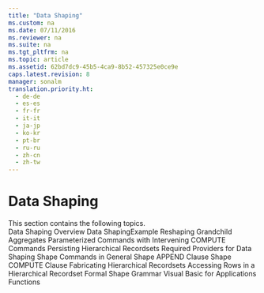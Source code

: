 ```yaml
---
title: "Data Shaping"
ms.custom: na
ms.date: 07/11/2016
ms.reviewer: na
ms.suite: na
ms.tgt_pltfrm: na
ms.topic: article
ms.assetid: 62bd7dc9-45b5-4ca9-8b52-457325e0ce9e
caps.latest.revision: 8
manager: sonalm
translation.priority.ht: 
  - de-de
  - es-es
  - fr-fr
  - it-it
  - ja-jp
  - ko-kr
  - pt-br
  - ru-ru
  - zh-cn
  - zh-tw
---
```

# Data Shaping
<?xml version="1.0" encoding="utf-8"?>
<developerReferenceWithoutSyntaxDocument xmlns="http://ddue.schemas.microsoft.com/authoring/2003/5" xmlns:xlink="http://www.w3.org/1999/xlink" xmlns:xsi="http://www.w3.org/2001/XMLSchema-instance" xsi:schemaLocation="http://ddue.schemas.microsoft.com/authoring/2003/5 http://dduestorage.blob.core.windows.net/ddueschema/developer.xsd">
  <introduction>
    <para>This section contains the following topics.

</para>
  </introduction>
  <section>
    <content>
      <list class="bullet">
        <listItem>
          <para>
            <legacyLink xlink:href="4cb5fd29-4e56-46ac-ae48-a6771c321c0c">Data Shaping Overview</legacyLink>
          </para>
        </listItem>
        <listItem>
          <para>
            <legacyLink xlink:href="1bfdcad4-52e1-45bc-ad21-783657ef0a44">Data ShapingExample</legacyLink>
          </para>
        </listItem>
        <listItem>
          <para>
            <legacyLink xlink:href="b1c965b7-3dad-4de6-9e0e-502ca8785be3">Reshaping</legacyLink>
          </para>
        </listItem>
        <listItem>
          <para>
            <legacyLink xlink:href="4162d35f-2ce1-4218-80a5-b6933348837e">Grandchild Aggregates</legacyLink>
          </para>
        </listItem>
        <listItem>
          <para>
            <legacyLink xlink:href="732f624f-8900-4608-9815-194302d22e8b">Parameterized Commands with Intervening COMPUTE Commands</legacyLink>
          </para>
        </listItem>
        <listItem>
          <para>
            <legacyLink xlink:href="43798bb5-98a6-4ad6-9bf8-78154b3a1827">Persisting Hierarchical Recordsets</legacyLink>
          </para>
        </listItem>
        <listItem>
          <para>
            <legacyLink xlink:href="d49d48d2-ac2d-4c11-895c-5a149b444620">Required Providers for Data Shaping</legacyLink>
          </para>
        </listItem>
        <listItem>
          <para>
            <legacyLink xlink:href="1fac7831-a187-4b15-9b43-aad380c5556c">Shape Commands in General</legacyLink>
          </para>
        </listItem>
        <listItem>
          <para>
            <legacyLink xlink:href="f90fcf55-6b24-401d-94e1-d65bd24bd342">Shape APPEND Clause</legacyLink>
          </para>
        </listItem>
        <listItem>
          <para>
            <legacyLink xlink:href="3fdfead2-b5ab-4163-9b1d-3d2143a5db8c">Shape COMPUTE Clause</legacyLink>
          </para>
        </listItem>
        <listItem>
          <para>
            <legacyLink xlink:href="a584e642-a4a3-418e-bc20-3aff81a5625a">Fabricating Hierarchical Recordsets</legacyLink>
          </para>
        </listItem>
        <listItem>
          <para>
            <legacyLink xlink:href="25f1d2a1-6d5e-4457-aa07-5db5c75dee18">Accessing Rows in a Hierarchical Recordset</legacyLink>
          </para>
        </listItem>
        <listItem>
          <para>
            <legacyLink xlink:href="ea691475-0f03-4abe-a785-b77e77712d1d">Formal Shape Grammar</legacyLink>
          </para>
        </listItem>
        <listItem>
          <para>
            <legacyLink xlink:href="ccbdea9d-f9cf-4b0c-ade2-2d65311e12dc">Visual Basic for Applications Functions</legacyLink>
          </para>
        </listItem>
      </list>
    </content>
  </section>
  <relatedTopics />
</developerReferenceWithoutSyntaxDocument>